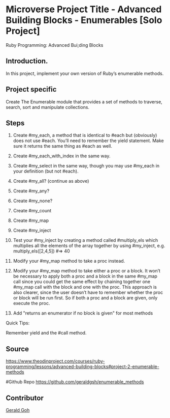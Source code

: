# Microverse Project Title - Advanced Building Blocks - Enumerables [Solo Project]
Ruby Programming: Advanced Bui;ding Blocks

## Introduction.
In this project, implement your own version of Ruby’s enumerable methods.

## Project specific
Create The Enumerable module that provides a set of methods to traverse, search, sort and manipulate collections.

## Steps

1. Create #my_each, a method that is identical to #each but (obviously) does not use #each. You’ll need to remember the yield statement. Make sure it returns the same thing as #each as well.

2. Create #my_each_with_index in the same way.

3. Create #my_select in the same way, though you may use #my_each in your definition (but not #each).

4. Create #my_all? (continue as above)

5. Create #my_any?

6. Create #my_none?

7. Create #my_count

8. Create #my_map

9. Create #my_inject

10. Test your #my_inject by creating a method called #multiply_els which multiplies all the elements of the array together by using #my_inject, e.g. multiply_els([2,4,5]) #=> 40

11. Modify your #my_map method to take a proc instead.

12. Modify your #my_map method to take either a proc or a block. It won’t be necessary to apply both a proc and a block in the same #my_map call since you could get the same effect by chaining together one #my_map call with the block and one with the proc. This approach is also clearer, since the user doesn’t have to remember whether the proc or block will be run first. So if both a proc and a block are given, only execute the proc.

13. Add "returns an enumerator if no block is given" for most methods

Quick Tips:

Remember yield and the #call method.

## Source
https://www.theodinproject.com/courses/ruby-programming/lessons/advanced-building-blocks#project-2-enumerable-methods

#Github Repo
https://github.com/geraldgsh/enumerable_methods

## Contributor
[Gerald Goh](https://github.com/geraldgsh)


